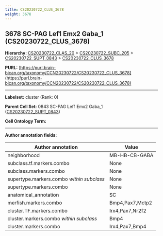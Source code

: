 ```yaml
---
title: CS20230722_CLUS_3678
weight: 3678
---
```

## 3678 SC-PAG Lef1 Emx2 Gaba_1 (CS20230722_CLUS_3678)
<b>Hierarchy: </b>
[CS20230722_CLAS_20](../CS20230722_CLAS_20) >
[CS20230722_SUBC_205](../CS20230722_SUBC_205) >
[CS20230722_SUPT_0843](../CS20230722_SUPT_0843) >
[CS20230722_CLUS_3678](../CS20230722_CLUS_3678)

**PURL:** [https://purl.brain-bican.org/taxonomy/CCN20230722/CS20230722_CLUS_3678](https://purl.brain-bican.org/taxonomy/CCN20230722/CS20230722_CLUS_3678)

---


**Labelset:** cluster (Rank: 0)

**Parent Cell Set:** 0843 SC-PAG Lef1 Emx2 Gaba_1 ([CS20230722_SUPT_0843](../CS20230722_SUPT_0843))



**Cell Ontology Term:** 

[MARKER GENES.]: #


---

[TRANSFERRED ANNOTATIONS.]: #


[AUTHOR ANNOTATION FIELDS.]: #


**Author annotation fields:**

| Author annotation | Value |
|-------------------|-------|
|neighborhood|MB-HB-CB-GABA|
|subclass.tf.markers.combo|None|
|subclass.markers.combo|None|
|supertype.markers.combo _within subclass_|None|
|supertype.markers.combo|None|
|anatomical_annotation|SC|
|merfish.markers.combo|Bmp4,Pax7,Mctp2|
|cluster.TF.markers.combo|Irx4,Pax7,Nr2f2|
|cluster.markers.combo _within subclass_|Bmp4|
|cluster.markers.combo|Irx4,Pax7,Bmp4|
